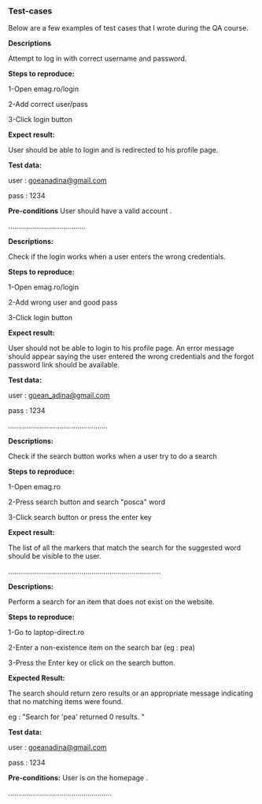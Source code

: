 ### Test-cases ###

Below are a few examples of test cases that I wrote during the QA course.



**Descriptions**

Attempt to log in with correct username and password.

**Steps to reproduce:**

1-Open emag.ro/login

2-Add correct user/pass

3-Click login button

**Expect result:**

User should be able to login and is redirected to his profile page.

**Test data:**

user : goeanadina@gmail.com

pass : 1234


**Pre-conditions**
User should have a valid account .

.......................................

**Descriptions:** 

Check if the login works when a user enters the wrong credentials.

**Steps to reproduce:**

1-Open emag.ro/login

2-Add wrong user and good pass

3-Click login button

**Expect result:**

User should not be able to login to his profile page. An error message should appear saying the user entered the wrong credentials and the forgot password link should be available.

**Test data:**

user : goean_adina@gmail.com

pass : 1234

..................................................

**Descriptions:**

Check if the search button works when a user try to do a search

**Steps to reproduce:**

1-Open emag.ro

2-Press search button and search "posca" word

3-Click search button or press the enter key

**Expect result:**

The list of all the markers that match the search for the suggested word should be visible to the user.

.............................................................................

**Descriptions:**

Perform a search for an item that does not exist on the website.

**Steps to reproduce:**

1-Go to laptop-direct.ro

2-Enter a non-existence item on the search bar (eg : pea)

3-Press the Enter key or click on the search button.

**Expected Result:**

The search should return zero results or an appropriate message indicating that no matching items were found.

eg : "Search for 'pea' returned 0 results. "

**Test data:**

user : goeanadina@gmail.com

pass : 1234

**Pre-conditions:**
User is on the homepage .

....................................................




